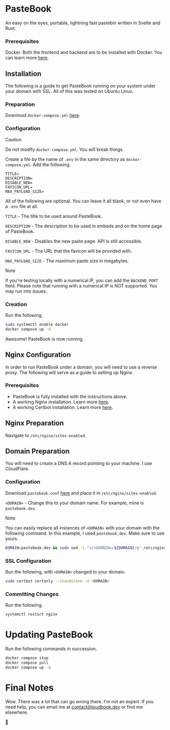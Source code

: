 # PasteBook 
An easy on the eyes, portable, lightning fast pastebin written in Svelte and Rust.

### Prerequisites
Docker. Both the frontend and backend are to be installed with Docker. You can learn more [here](https://www.docker.com).

## Installation
The following is a guide to get PasteBook running on your system under your domain with SSL. All of this was tested on Ubuntu Linux.

### Preparation
Download `docker-compose.yml` [here](https://github.com/Loudbooks/PasteBook/blob/master/docker-compose.yml).

### Configuration
> [!CAUTION]
> Do not modify `docker-compose.yml`. You will break things.

Create a file by the name of `.env` in the same directory as `docker-compose.yml`. Add the following.
```env
TITLE=
DESCRIPTION=
DISABLE_NEW=
FAVICON_URL=
MAX_PAYLOAD_SIZE=
```

All of the following are optional. You can leave it all blank, or not even have a `.env` file at all. 

`TITLE` - The title to be used around PasteBook.

`DESCRIPTION` - The description to be used in embeds and on the home page of PasteBook.

`DISABLE_NEW` - Disables the new paste page. API is still accessible.

`FAVICON_URL` - The URL that the favicon will be provided with. 

`MAX_PAYLOAD_SIZE` - The maximum paste size in megabytes.

> [!NOTE]
> If you're testing locally with a numerical IP, you can add the `BACKEND_PORT` field. Please note that running with a numerical IP is NOT supported. You may run into issues.

### Creation
Run the following.
```bash
sudo systemctl enable docker
docker compose up -d
```

Awesome! PasteBook is now running.

## Nginx Configuration
In order to run PasteBook under a domain, you will need to use a reverse proxy. The following will serve as a guide to setting up Nginx.

### Prerequisites
- PasteBook is fully installed with the instructions above.
- A working Nginx installation. Learn more [here](https://nginx.org/en/linux_packages.html#instructions).
- A working Certbot installation. Learn more [here](https://certbot.eff.org/instructions?ws=nginx&os=snap).
## Nginx Preparation
Navigate to `/etc/nginx/sites-enabled`.

## Domain Preparation
You will need to create a DNS A record pointing to your machine. I use CloudFlare.

### Configuration 
Download `pastebook.conf` [here](https://github.com/Loudbooks/PasteBook/blob/master/pastebook.conf) and place it in `/etc/nginx/sites-enabled`.

`<DOMAIN>` - Change this to your domain name. For example, mine is `pastebook.dev`.

> [!NOTE]
> You can easily replace all instances of `<DOMAIN>` with your domain with the following command. In this example, I used `pastebook.dev`. Make sure to use yours.
> 
> ```bash
> DOMAIN=pastebook.dev && sudo sed -i "s/<DOMAIN>/${DOMAIN}/g" /etc/nginx/sites-available/pastebook.conf
> ```

### SSL Configuration
Run the following, with `<DOMAIN>` changed to your domain.
```bash
sudo certbot certonly --standalone -d <DOMAIN>
```
### Committing Changes
Run the following.
```bash
systemctl restart nginx
```

# Updating PasteBook
Run the following commands in succession.
```bash
docker compose stop
docker compose pull
docker compose up -d
```

# Final Notes
Wow. There was a lot that can go wrong there. I'm not an expert. If you need help, you can email me at contact@loudbook.dev or find me elsewhere.

💜
